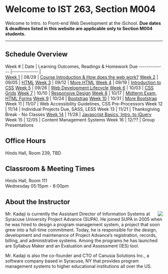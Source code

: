 # Welcome to IST 263, Section M004
Welcome to Intro. to Front-end Web Development at the iSchool. **Due dates & deadlines listed in this website are applicable only to Section M004 students.**

---

## Schedule Overview


 Week # | Date | Learning Outcomes, Readings & Homework Due 
 -------------  |-------------  |   
[Week 1](schedule/week01.md) | 08/29 | [Course Introduction & How does the web work?](schedule/week01.md)
[Week 2](schedule/week02.md) | 09/05 | [HTML](schedule/week02.md)
[Week 3](schedule/week03.md) | 09/12 | [More HTML](schedule/week03.md)
[Week 4](schedule/week04.md) | 09/19 | [Introduction to CSS](schedule/week04.md)
[Week 5](schedule/week05.md) | 09/26 | [Web Development Lifecycle](schedule/week05.md)
[Week 6](schedule/week06.md) | 10/03 | [CSS Grids](schedule/week06.md)
[Week 7](schedule/week07.md) | 10/10 | [Responsive Design](schedule/week07.md)
[Week 8](schedule/week08.md) | 10/17 | [Midterm Exam, HTML Forms](schedule/week08.md)
[Week 9](schedule/week09.md) | 10/24 | [Bootstrap](schedule/week09.md)
[Week 10](schedule/week10.md) | 10/31 | [More Bootstrap](schedule/week10.md)
Week 11 | 11/07 | Web Accessibility Guidelines, CSS Pre-Processors
Week 12 | 11/14 | Individual Projects Due, SASS, LESS 
Week 13 | 11/21 | Thanksgiving Break - No Classes
[Week 14](schedule/week14.md) | 11/28 | [Javascript Basics, Intro. to jQuery](schedule/week14.md)
Week 15 | 12/05 | Content Management Systems
Week 16 | 12/?? | Group Presentations


## Office Hours
Hinds Hall, Room 239, TBD 



## Classroom & Meeting Times
Hinds Hall, Room 111   
Wednesday 05:15pm - 8:00pm

<!--
## Questions / Discussions / Contacting the Instructor
This class will use Gitter as the primary platform for group discussions. All registered students will receive an invite to join the class's Gitter team. It is a free service. 
<p>**Gitter Team URL - [https://gitter.im/iSchool-Syracuse-IST-263/F17-M005](https://gitter.im/iSchool-Syracuse-IST-263/F17-M005)**  </p
<p>*If you must, you can direct message the instructor on Gitter and/or send a message via Blackboard.*</p>
-->

## About the Instructor

<p><img src="http://ist256.syr.edu/images/kadaji.jpg" align="right">Mr. Kadaji is currently the Assistant Director of Information Systems at Syracuse University Project Advance (SUPA). He joined SUPA in 2005 when he was hired to design a program management system, a project that soon grew into a full-time commitment. Today, he is responsible for the design, development and maintenance of Project Advance’s registration, records, billing, and administrative systems. Among the programs he has launched are Syllabus Maker and an Evaluation and Assessment (IES) tool. </p>

Mr. Kadaji is also the co-founder and CTO of Canusia Solutions Inc., a software company based in Syracuse, NY that provides program management systems to higher educational institutions all over the US. 
